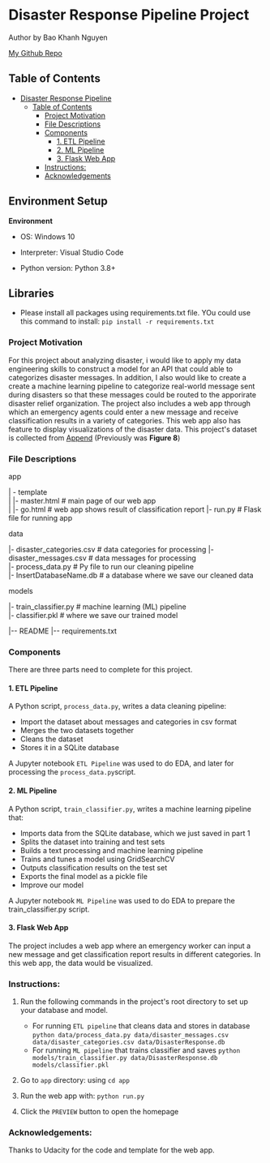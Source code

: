 # Disaster Response Pipeline Project
Author by Bao Khanh Nguyen

[My Github Repo](https://github.com/Khanhbao8695/Disaster-Reponse)

## Table of Contents
- [Disaster Response Pipeline](#disaster-response-pipeline)
  - [Table of Contents](#table-of-contents)
    - [Project Motivation](#project-motivation)
    - [File Descriptions](#file-descriptions)
    - [Components](#components)
      - [1. ETL Pipeline](#1-etl-pipeline)
      - [2. ML Pipeline](#2-ml-pipeline)
      - [3. Flask Web App](#3-flask-web-app)
    - [Instructions:](#instructions)
    - [Acknowledgements](#acknowledgements)

## **Environment Setup**

**Environment**
- OS: Windows 10

- Interpreter: Visual Studio Code

- Python version: Python 3.8+

## Libraries
- Please install all packages using requirements.txt file. YOu could use this command to install: `pip install -r requirements.txt`

### Project Motivation

For this project about analyzing disaster, i would like to apply my data engineering skills to construct a model for an API that could able to categorizes disaster messages. In addition, I also would like to create a create a machine learning pipeline to categorize real-world message sent during disasters so that these messages could be routed to the apporirate disaster relief organization. The project also includes a web app through which an emergency agents could enter a new message and receive classification results in a variety of categories. This web app also has feature to display visualizations of the disaster data. This project's dataset is collected from [Append](https://appen.com/) (Previously was **Figure 8**)


### File Descriptions
app    

| - template    
| |- master.html # main page of our web app    
| |- go.html # web app shows result of classification report
|- run.py # Flask file for running app    


data    

|- disaster_categories.csv # data categories for processing 
|- disaster_messages.csv # data messages for processing    
|- process_data.py # Py file to run our cleaning pipeline   
|- InsertDatabaseName.db # a database where we save our cleaned data     


models   

|- train_classifier.py # machine learning (ML) pipeline     
|- classifier.pkl # where we save our trained model     

|-- README
|-- requirements.txt

### Components
There are three parts need to complete for this project. 

#### 1. ETL Pipeline
A Python script, `process_data.py`, writes a data cleaning pipeline:

 - Import the dataset about messages and categories in csv format
 - Merges the two datasets together
 - Cleans the dataset
 - Stores it in a SQLite database
 
A Jupyter notebook `ETL Pipeline` was used to do EDA, and later for processing the `process_data.py`script. 
 
#### 2. ML Pipeline
A Python script, `train_classifier.py`, writes a machine learning pipeline that:

 - Imports data from the SQLite database, which we just saved in part 1
 - Splits the dataset into training and test sets
 - Builds a text processing and machine learning pipeline
 - Trains and tunes a model using GridSearchCV
 - Outputs classification results on the test set
 - Exports the final model as a pickle file
 - Improve our model
 
A Jupyter notebook `ML Pipeline` was used to do EDA to prepare the train_classifier.py script. 

#### 3. Flask Web App
The project includes a web app where an emergency worker can input a new message and get classification report results in different categories. In this web app, the data would be visualized.

### Instructions:
1. Run the following commands in the project's root directory to set up your database and model.

    - For running `ETL pipeline` that cleans data and stores in database
        `python data/process_data.py data/disaster_messages.csv data/disaster_categories.csv data/DisasterResponse.db`
    - For running `ML pipeline` that trains classifier and saves
        `python models/train_classifier.py data/DisasterResponse.db models/classifier.pkl`

2. Go to `app` directory: using `cd app`

3. Run the web app with: `python run.py`

4. Click the `PREVIEW` button to open the homepage

### Acknowledgements:
Thanks to Udacity for the code and template for the web app.
